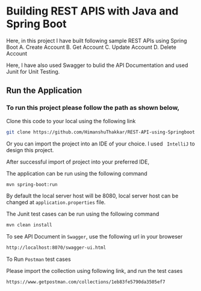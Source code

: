 # Building REST APIS with Java and Spring Boot

Here, in this project I have built following sample REST APIs using Spring Boot
        A.    Create Account
        B.    Get Account
        C.    Update Account
        D.    Delete Account

Here, I have also used Swagger to bulid the API Documentation and used Junit for Unit Testing.

## Run the Application

### To run this project please follow the path as shown below,

Clone this code to your local using the following link

```bash
git clone https://github.com/HimanshuThakkar/REST-API-using-Springboot
```

Or you can import the project into an IDE of your choice. I used ``` IntelliJ``` to design this project.

After successful import of project into your preferred IDE,

The application can be run using the following command

```bash
mvn spring-boot:run
```

By default the local server host will be 8080, 
local server host can be changed at ```application.properties``` file. 

The Junit test cases can be run using the following command

```bash
mvn clean install
```

To see API Document in ```Swagger```, use the following url in your broweser 

```bash
http://localhost:8070/swagger-ui.html
```

To Run ```Postman``` test cases 

Please import the collection using following link, and run the test cases 

```bash
https://www.getpostman.com/collections/1eb83fe5790da3505ef7
```

